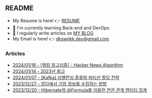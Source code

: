 
## README

- My Resume is here! 👉 [RESUME](https://www.linkedin.com/in/dkswnkk/)
- 🌱 I'm currently learning Back-end and DevOps
- 📝 I regularly write articles on [MY BLOG](https://dkswnkk.tistory.com/)
- My Email is here! 👉  dkswnkk.dev@gmail.com

### Articles

- [2024/01/16 - [랭킹 알고리즘] - Hacker News Algorithm](https://dkswnkk.tistory.com/738) <br/>
- [2024/01/14 - 2023년 회고](https://dkswnkk.tistory.com/737) <br/>
- [2024/01/07 - [Kafka] 리밸런싱 종류와 파티션 할당 전략](https://dkswnkk.tistory.com/736) <br/>
- [2023/12/27 - 잡다에서 기업 정보를 수집하는 방법](https://dkswnkk.tistory.com/735) <br/>
- [2023/12/20 - Hibernate의 @Formula를 이용한 연관 관계 엔티티 집계](https://dkswnkk.tistory.com/734) <br/>
